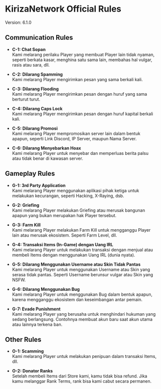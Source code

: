 # KirizaNetwork Official Rules
Version: 6.1.0

## Communication Rules
- **C-1: Chat Sopan**  
  Kami melarang perilaku Player yang membuat Player lain tidak nyaman, seperti berkata kasar, menghina satu sama lain, membahas hal vulgar, rasis atau sara, dll.

- **C-2: Dilarang Spamming**  
  Kami melarang Player mengirimkan pesan yang sama berkali kali.

- **C-3: Dilarang Flooding**  
  Kami melarang Player mengirimkan pesan dengan huruf yang sama berturut turut.

- **C-4: Dilarang Caps Lock**  
  Kami melarang Player mengirimkan pesan dengan huruf kapital berkali kali.

- **C-5: Dilarang Promosi**  
  Kami melarang Player mempromosikan server lain dalam bentuk apapun, seperti Link Discord, IP Server, maupun Nama Server.

- **C-6: Dilarang Menyebarkan Hoax**  
  Kami melarang Player untuk menyebar dan memperluas berita palsu atau tidak benar di kawasan server.

## Gameplay Rules
- **G-1: 3rd Party Application**  
  Kami melarang Player menggunakan aplikasi pihak ketiga untuk melakukan kecurangan, seperti Hacking, X-Raying, dsb.

- **G-2: Griefing**  
  Kami melarang Player melakukan Griefing atau merusak bangunan apapun yang bukan merupakan hak Player tersebut.

- **G-3: Farm Kill**  
  Kami melarang Player melakukan Farm Kill untuk mengganggu Player lain atau merusak ekosistem. Seperti Farm Level, dll.

- **G-4: Transaksi Items (In-Game) dengan Uang IRL**  
  Kami melarang Player untuk melakukan transaksi dengan menjual atau membeli Items dengan menggunakan Uang IRL (dunia nyata).

- **G-5: Dilarang Menggunakan Username atau Skin Tidak Pantas**  
  Kami melarang Player untuk menggunakan Username atau Skin yang serasa tidak pantas. Seperti Username berunsur vulgar atau Skin yang NSFW.

- **G-6: Dilarang Menggunakan Bug**  
  Kami melarang Player untuk menggunakan Bug dalam bentuk apapun, karena mengganggu ekosistem dan keseimbangan antar pemain.

- **G-7: Evade Punishment**  
  Kami melarang Player yang berusaha untuk menghindari hukuman yang sedang berlangsung. Contohnya membuat akun baru saat akun utama atau lainnya terkena ban.

## Other Rules
- **O-1: Scamming**  
  Kami melarang Player untuk melakukan penipuan dalam transaksi Items, dll.

- **O-2: Donator Ranks**  
  Setelah membeli Items dari Store kami, kamu tidak bisa refund. Jika kamu melanggar Rank Terms, rank bisa kami cabut secara permanen.
